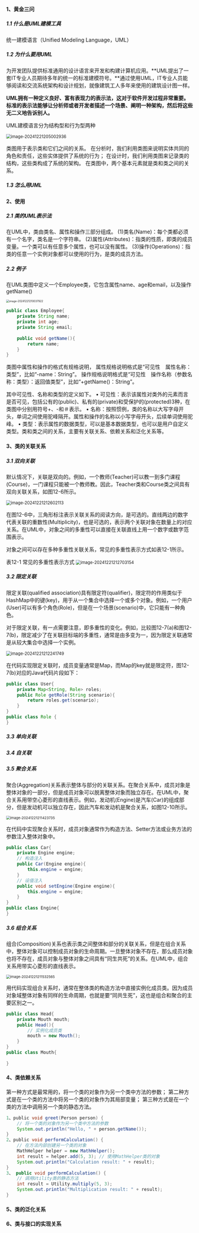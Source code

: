 #### 1、黄金三问

##### 1.1 什么是UML建模工具

统一建模语言（Unified Modeling Language，UML）

##### 1.2 为什么要用UML

为开发团队提供标准通用的设计语言来开发和构建计算机应用。**UML提出了一套IT专业人员期待多年的统一的标准建模符号。**通过使用UML，IT专业人员能够阅读和交流系统架构和设计规划，就像建筑工人多年来使用的建筑设计图一样。

**UML拥有一种定义良好、富有表现力的表示法，这对于软件开发过程非常重要。标准的表示法能够让分析师或者开发者描述一个场景、阐明一种架构，然后将这些无二义地告诉别人。**

UML建模语言分为结构型和行为型两种

<img src="UML类图.assets/image-20241221205002936.png" alt="image-20241221205002936" style="zoom:80%;" /> 

类图用于表示类和它们之间的关系。
在分析时，我们利用类图来说明实体共同的角色和责任，这些实体提供了系统的行为；
在设计时，我们利用类图来记录类的结构，这些类构成了系统的架构。
在类图中，两个基本元素就是类和类之间的关系。

##### 1.3 怎么用UML

#### 2、使用

##### 2.1 类的UML表示法

在UML中，类由类名、属性和操作三部分组成。
(1)类名(Name)：每个类都必须有一个名字，类名是一个字符串。
(2)属性(Attributes)：指类的性质，即类的成员变量。一个类可以有任意多个属性，也可以没有属性。
(3)操作(Operations)：指类的任意一个实例对象都可以使用的行为，是类的成员方法。

##### 2.2 例子

在UML类图中定义一个Employee类，它包含属性name、age和email，以及操作getName()

<img src="UML类图.assets/image-20241221210037922.png" alt="image-20241221210037922" style="zoom:50%;" /> 

```java
public class Employee{
    private String name;
    private int age;
    private String email;
    
    public void getName(){
        return name;
    }
}
```

类图中属性和操作的格式有规格说明，
属性规格说明格式是“可见性　属性名称：类型”，比如“-name：String”。
操作规格说明格式是“可见性　操作名称（参数名称：类型）：返回值类型”，比如“+getName()：String”。

其中可见性、名称和类型的定义如下。
• 可见性：表示该属性对类外的元素而言是否可见，包括公有的(public)、私有的(private)和受保护的(protected)3种，在类图中分别用符号+、-和＃表示。
• 名称：按照惯例，类的名称以大写字母开头，单词之间使用驼峰隔开。属性和操作的名称以小写字母开头，后续单词使用驼峰。
• 类型：表示属性的数据类型，可以是基本数据类型，也可以是用户自定义类型。类和类之间的关系，主要有关联关系、依赖关系和泛化关系等。

#### 3、类的关联关系

##### 3.1 双向关联

默认情况下，关联是双向的。例如，一个教师(Teacher)可以教一到多门课程(Course)，一门课程只能被一个教师教。因此，Teacher类和Course类之间具有双向关联关系，如图12-6所示。

<img src="UML类图.assets/image-20241221212602113.png" alt="image-20241221212602113" style="zoom:80%;" /> 

在图12-6中，三角形标注表示关联关系的阅读方向，是可选的。直线两边的数字代表关联的重数性(Multiplicity)，也是可选的，表示两个关联对象在数量上的对应关系。在UML中，对象之间的多重性可以直接在关联直线上用一个数字或数字范围表示。

对象之间可以存在多种多重性关联关系，常见的多重性表示方式如表12-1所示。

表12-1 常见的多重性表示方式
<img src="UML类图.assets/image-20241221212703154.png" alt="image-20241221212703154" style="zoom:80%;" />

##### 3.2 限定关联

限定关联(qualified association)具有限定符(qualifier)，限定符的作用类似于HashMap中的键(key)，用于从一个集合中选择一个或多个对象。例如，一个用户(User)可以有多个角色(Role)，但是在一个场景(scenario)中，它只能有一种角色。

对于限定关联，有一点需要注意，即多重性的变化。例如，比较图12-7(a)和图12-7(b)，限定减少了在关联目标端的多重性，通常是由多变为一，因为限定关联通常是从较大集合中选择一个实例。

<img src="UML类图.assets/image-20241221212241749.png" alt="image-20241221212241749" style="zoom:80%;" /> 

在代码实现限定关联时，成员变量通常是Map，而Map的key就是限定符，图12-7(b)对应的Java代码片段如下：

```java
public class User{
    private Map<String, Role> roles;
    public Role getRole(String scenario){
        return roles.get(scenario);
    }
}
public class Role {
}
```



##### 3.3 单向关联

##### 3.4 自关联

##### 3.5 聚合关系

聚合(Aggregation)关系表示整体与部分的关联关系。在聚合关系中，成员对象是整体对象的一部分，但是成员对象可以脱离整体对象而独立存在。在UML中，聚合关系用带空心菱形的直线表示。例如，发动机(Engine)是汽车(Car)的组成部分，但是发动机可以独立存在，因此汽车和发动机是聚合关系，如图12-10所示。

<img src="UML类图.assets/image-20241221211423735.png" alt="image-20241221211423735" style="zoom:67%;" /> 

在代码中实现聚合关系时，成员对象通常作为构造方法、Setter方法或业务方法的参数注入整体对象中。

```java
public class Car{
    private Engine engine;
    // 构造注入
	public Car(Engine engine){
        this.engine = engine;
    }
    // 设值注入
    public void setEngine(Engine engine){
        this.engine = engine;
    }
}
public class Engine{
}
```



##### 3.6 组合关系

组合(Composition)关系也表示类之间整体和部分的关联关系，但是在组合关系中，整体对象可以控制成员对象的生命周期。一旦整体对象不存在，那么成员对象也将不存在，成员对象与整体对象之间具有“同生共死”的关系。在UML中，组合关系用带实心菱形的直线表示。

<img src="UML类图.assets/image-20241221211532565.png" alt="image-20241221211532565" style="zoom:67%;" /> 

用代码实现组合关系时，通常在整体类的构造方法中直接实例化成员类。因为成员对象域整体对象有同样的生命周期，也就是要“同共生死”，这也是组合和聚合的主要区别之一。

```java
public class Head{
    private Mouth mouth;
    public Head(){
        // 实例化成员类
        mouth = new Mouth(); 
    }
}
public class Mouth{
    
}
```



#### 4、类依赖关系

第一种方式是最常用的，将一个类的对象作为另一个类中方法的参数；
第二种方式是在一个类的方法中将另一个类的对象作为其局部变量；
第三种方式是在一个类的方法中调用另一个类的静态方法。

```java
1、public void greet(Person person) {
    // 将一个类的对象作为另一个类中方法的参数
	System.out.println("Hello, " + person.getName());
}
2、public void performCalculation() {
    // 在方法内部创建另一个类的对象
    MathHelper helper = new MathHelper();
    int result = helper.add(5, 3); // 使用MathHelper类的对象
    System.out.println("Calculation result: " + result);
}
3、 public void performCalculation() {
    // 调用Utility类的静态方法
    int result = Utility.multiply(5, 3);
    System.out.println("Multiplication result: " + result);
}
```

#### 5、类的泛化关系

#### 6、类与接口的实现关系





























